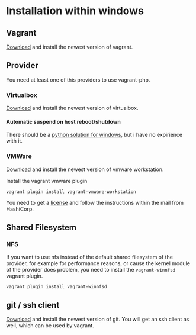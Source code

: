 # Installation within windows

## Vagrant

[Download][1] and install the newest version of vagrant.

## Provider

You need at least one of this providers to use vagrant-php.

### Virtualbox

[Download][2] and install the newest version of virtualbox.

#### Automatic suspend on host reboot/shutdown

There should be a [python solution for windows][3], but i have no expirience with it.

### VMWare

[Download][4] and install the newest version of vmware workstation.

Install the vagrant vmware plugin

```{.sh}
vagrant plugin install vagrant-vmware-workstation
```

You need to get a [license][5] and follow the instructions within the mail from HashiCorp.

## Shared Filesystem

### NFS

If you want to use nfs instead of the default shared filesystem of the provider, for example for performance reasons,
or cause the kernel module of the provider does problem, you need to install the `vagrant-winnfsd` vagrant plugin.

```{.sh}
vagrant plugin install vagrant-winnfsd
```

## git / ssh client

[Download][1] and install the newest version of git. You will get an ssh client as well, which can be used by vagrant.

[1]: https://www.vagrantup.com/downloads.html
[2]: https://www.virtualbox.org/wiki/Downloads
[3]: http://blog.ionelmc.ro/2014/01/04/virtualbox-vm-auto-shutdown
[3]: http://www.vmware.com/products/workstation
[4]: http://www.vagrantup.com/vmware
[5]: https://msysgit.github.io